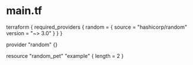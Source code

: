 # main.tf
terraform {
  required_providers {
    random = {
      source = "hashicorp/random"
      version = "~> 3.0"
    }
  }
}

provider "random" {}

resource "random_pet" "example" {
  length = 2
}

